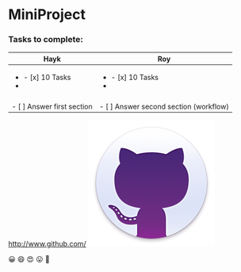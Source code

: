 # MiniProject

### Tasks to complete:

Hayk | Roy
-----------|----------
<ul><li>- [x] 10 Tasks </li><li> | <ul><li>- [x] 10 Tasks </li><li>
	|
- [ ] Answer first section | - [ ] Answer second section (workflow)



http://www.github.com/ 
![GitHub Logo](/images/giticon.png)

:grinning: :smile: :heart_eyes: :stuck_out_tongue: :cowboy_hat_face: